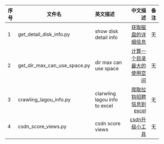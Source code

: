 |序号| 文件名  | 英文描述 | 中文描述 | 备注 |
|-----| ----- | :--------  | ---------: | :------:   |
|1| get_detail_disk_info.py     | show disk detail info       | [获取磁盘的详细信息](https://github.com/liyuanchao123/Applets/blob/master/get_detail_disk_info.py)         | 无         |
|2| get_dir_max_can_use_space.py     | dir max can use space       | [计算一个目录最大的使用空间](https://github.com/lyc-huc/Applets/blob/master/get_dir_max_can_use_space.py)        | 无         |
|3| crawling_lagou_info.py     |  clarwling lagou info to excel       |  [爬取拉钩招聘信息到excel](https://github.com/lyc-huc/Applets/blob/master/crawling_lagou_info.py)        | 无         | 
|4| csdn_score_views.py     |  csdn score views       |  [csdn升级小工具](https://github.com/lyc-huc/Applets/blob/master/csdn_score_views.py)     | 无         | 
